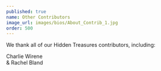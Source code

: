 ```yaml
---
published: true
name: Other Contributors
image_url: images/bios/About_Contrib_1.jpg
order: 500
---
```

We thank all of our Hidden Treasures contributors, including:  

Charlie Wirene  
& Rachel Bland
